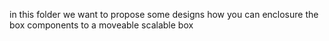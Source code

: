 in this folder we want to propose some designs how you can enclosure the box components to a moveable scalable box
